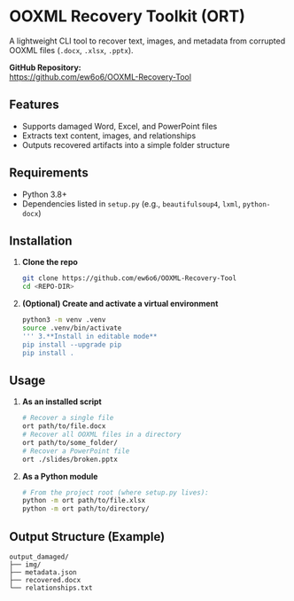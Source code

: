 # OOXML Recovery Toolkit (ORT)

A lightweight CLI tool to recover text, images, and metadata from corrupted OOXML files (`.docx`, `.xlsx`, `.pptx`).

**GitHub Repository:**  
https://github.com/ew6o6/OOXML-Recovery-Tool

## Features

- Supports damaged Word, Excel, and PowerPoint files
- Extracts text content, images, and relationships
- Outputs recovered artifacts into a simple folder structure

## Requirements

- Python 3.8+
- Dependencies listed in `setup.py` (e.g., `beautifulsoup4`, `lxml`, `python-docx`)

## Installation

1. **Clone the repo**
   ```bash
   git clone https://github.com/ew6o6/OOXML-Recovery-Tool
   cd <REPO-DIR>

2. **(Optional) Create and activate a virtual environment**
   ```bash
   python3 -m venv .venv
   source .venv/bin/activate
   ''' 3.**Install in editable mode**
   pip install --upgrade pip
   pip install .

## Usage

1. **As an installed script**
   ```bash
   # Recover a single file
   ort path/to/file.docx
   # Recover all OOXML files in a directory
   ort path/to/some_folder/
   # Recover a PowerPoint file
   ort ./slides/broken.pptx

2. **As a Python module**
   ```bash
   # From the project root (where setup.py lives):
   python -m ort path/to/file.xlsx
   python -m ort path/to/directory/

## Output Structure (Example)
    output_damaged/
    ├── img/
    ├── metadata.json
    ├── recovered.docx
    └── relationships.txt
